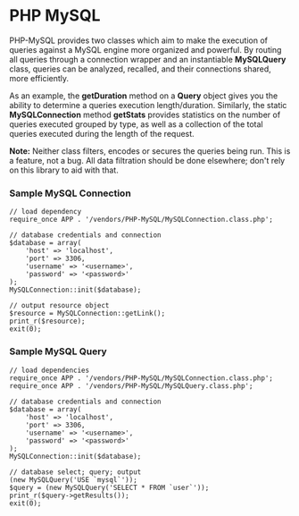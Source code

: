 PHP MySQL
===

PHP-MySQL provides two classes which aim to make the execution of queries
against a MySQL engine more organized and powerful. By routing all queries
through a connection wrapper and an instantiable **MySQLQuery** class, queries
can be analyzed, recalled, and their connections shared, more efficiently.

As an example, the **getDuration** method on a **Query** object gives you the
ability to determine a queries execution length/duration. Similarly, the static
**MySQLConnection** method **getStats** provides statistics on the number of
queries executed grouped by type, as well as a collection of the total queries
executed during the length of the request.

**Note:** Neither class filters, encodes or secures the queries being run. This
is a feature, not a bug. All data filtration should be done elsewhere;
don&#039;t rely on this library to aid with that.

### Sample MySQL Connection

    // load dependency
    require_once APP . '/vendors/PHP-MySQL/MySQLConnection.class.php';
    
    // database credentials and connection
    $database = array(
        'host' => 'localhost',
        'port' => 3306,
        'username' => '<username>',
        'password' => '<password>'
    );
    MySQLConnection::init($database);
    
    // output resource object
    $resource = MySQLConnection::getLink();
    print_r($resource);
    exit(0);

### Sample MySQL Query

    // load dependencies
    require_once APP . '/vendors/PHP-MySQL/MySQLConnection.class.php';
    require_once APP . '/vendors/PHP-MySQL/MySQLQuery.class.php';
    
    // database credentials and connection
    $database = array(
        'host' => 'localhost',
        'port' => 3306,
        'username' => '<username>',
        'password' => '<password>'
    );
    MySQLConnection::init($database);
    
    // database select; query; output
    (new MySQLQuery('USE `mysql`'));
    $query = (new MySQLQuery('SELECT * FROM `user`'));
    print_r($query->getResults());
    exit(0);
